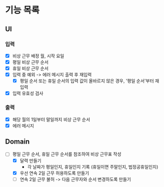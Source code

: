 # 기능 목록

## UI

### 입력

- [x] 비상 근무 배정 월, 시작 요일
- [x] 평일 비상 근무 순서
- [x] 휴일 비상 근무 순서
- [x] 입력 중 예외 -> 에러 메시지 출력 후 재입력
  - [x] 평일 순서 또는 휴일 순서의 입력 값이 올바르지 않은 경우, '평일 순서'부터 재입력
- [x] 입력 유효성 검사

### 출력

- [x] 해당 월의 1일부터 말일까지 비상 근무 순서
- [x] 에러 메시지

## Domain

- [ ] 평일 근무 순서, 휴일 근무 순서를 참조하여 비상 근무표 작성
  - [x] 달력 만들기
    - 각 날짜가 평일인지, 휴일인지 기록 (휴일이면 주말인지, 법정공휴일인지)
  - [x] 우선 연속 2일 근무 허용하도록 만들기
  - [ ] 연속 2일 근무 불허 -> 다음 근무자와 순서 변경하도록 만들기
